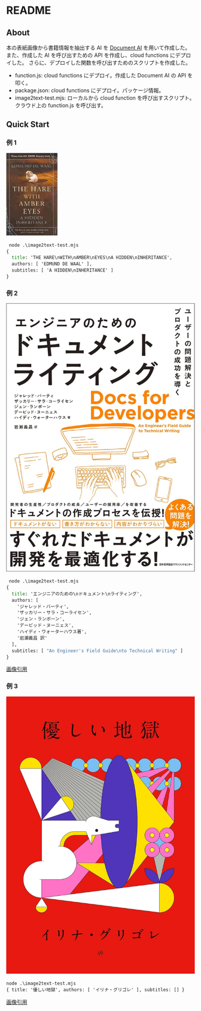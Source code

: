 # README

## About

本の表紙画像から書籍情報を抽出する AI を [Document AI](https://cloud.google.com/document-ai?hl=ja) を用いて作成した。
また、作成した AI を呼び出すための API を作成し、cloud functions にデプロイした。
さらに、デプロイした関数を呼び出すためのスクリプトを作成した。

- function.js: cloud functions にデプロイ。作成した Document AI の API を叩く。
- package.json: cloud functions にデプロイ。パッケージ情報。
- image2text-test.mjs: ローカルから cloud function を呼び出すスクリプト。クラウド上の function.js を呼び出す。

## Quick Start

### 例 1

![input image](./img/0000009.jpg)

```cmd
 node .\image2text-test.mjs
{
  title: 'THE HARE\nWITH\nAMBER\nEYES\nA HIDDEN\nINHERITANCE',
  authors: [ 'EDMUND DE WAAL' ],
  subtitles: [ 'A HIDDEN\nINHERITANCE' ]
}
```

### 例 2

![input image](./img/2.jpg)

```cmd
 node .\image2text-test.mjs
{
  title: 'エンジニアのための\nドキュメント\nライティング',
  authors: [
    'ジャレッド・バーティ',
    'ザッカリー・サラ・コーライセン',
    'ジェン・ランボーン',
    'デービッド・ヌーニェス',
    'ハイディ・ウォーターハウス著',
    '岩瀬義昌 訳'
  ],
  subtitles: [ "An Engineer's Field Guide\nto Technical Writing" ]
}
```

[画像引用](https://pub.jmam.co.jp/book/b622627.html)

### 例 3

![input image](./img/1.jpg)

```cmd
node .\image2text-test.mjs
{ title: '優しい地獄', authors: [ 'イリナ・グリゴレ' ], subtitles: [] }

```

[画像引用](https://www.akishobo.com/book/detail.html?id=1071)

```

```
